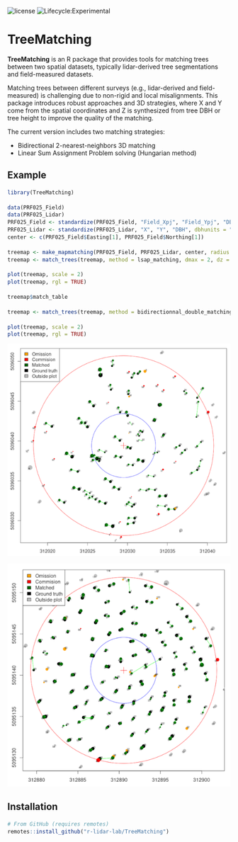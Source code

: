 ![license](https://img.shields.io/badge/Licence-MIT-blue.svg)
![Lifecycle:Experimental](https://img.shields.io/badge/Lifecycle-Experimental-990000)

# TreeMatching

**TreeMatching** is an R package that provides tools for matching trees between two spatial datasets, typically lidar-derived tree segmentations and field-measured datasets.

Matching trees between different surveys (e.g., lidar-derived and field-measured) is challenging due to non-rigid and local misalignments. This package introduces robust approaches and 3D strategies, where X and Y come from the spatial coordinates and Z is synthesized from tree DBH or tree height to improve the quality of the matching.

The current version includes two matching strategies:

- Bidirectional 2-nearest-neighbors 3D matching  
- Linear Sum Assignment Problem solving (Hungarian method)

## Example

```r
library(TreeMatching)

data(PRF025_Field)
data(PRF025_Lidar)
PRF025_Field <- standardize(PRF025_Field, "Field_Xpj", "Field_Ypj", "DBH", dbhunits = "m", crs = 2959)
PRF025_Lidar <- standardize(PRF025_Lidar, "X", "Y", "DBH", dbhunits = "cm", crs = 2959)
center <- c(PRF025_Field$Easting[1], PRF025_Field$Northing[1])

treemap <- make_mapmatching(PRF025_Field, PRF025_Lidar, center, radius = 11.28)
treemap <- match_trees(treemap, method = lsap_matching, dmax = 2, dz = 0.1)

plot(treemap, scale = 2)
plot(treemap, rgl = TRUE)

treemap$match_table

treemap <- match_trees(treemap, method = bidirectionnal_double_matching, dmax = 2, dz = 0.1)

plot(treemap, scale = 2)
plot(treemap, rgl = TRUE)

```

![](man/figures/PRF025.png)

![](man/figures/PRF200.png)

## Installation

```r
# From GitHub (requires remotes)
remotes::install_github("r-lidar-lab/TreeMatching")
```
